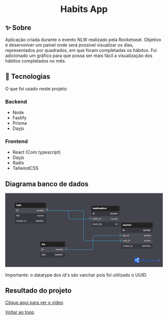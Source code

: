 <h1 align="center">Habits App</h1>

## :sparkles: Sobre ##
Aplicação criada durante o evento NLW realizado pela Rocketseat. Objetivo é desenvolver um painel onde será possivel visualizar os dias, representados por quadrados, em que foram completadas os hábitos. Foi adicionado um gráfico para que possa ser mais fácil a visualização dos hábitos completados no mês.

## :rocket: Tecnologias ##

O que foi usado neste projeto:

<h3>Backend</h3>

- Node
- Fastify
- Prisma
- Dayjs

<h3>Frontend</h3>

- React (Com typescript)
- Dayjs
- Radix
- TailwindCSS


<h2>Diagrama banco de dados</h2>

<img alt="Diagrama banco de dados" src="https://github.com/kiq17/nlw-habits/blob/main/frontend/src/assests/diagramHabits.png">



Importante: o datatype dos id's são varchar pois foi utilizado o UUID.

<h2>Resultado do projeto</h2>

<a href="https://www.youtube.com/watch?v=L4VFgyk0Zsk" target="_blank">Clique aqui para ver o vídeo</a>

<a href="#top">Voltar ao topo</a>
